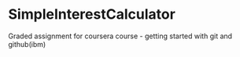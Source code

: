 # SimpleInterestCalculator
Graded assignment for coursera course -  getting started with git and github(ibm)
